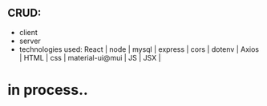 ## CRUD:
- client
- server
- technologies used: React | node | mysql | express | cors | dotenv | Axios | HTML | css | material-ui@mui | JS | JSX |
# in process..
